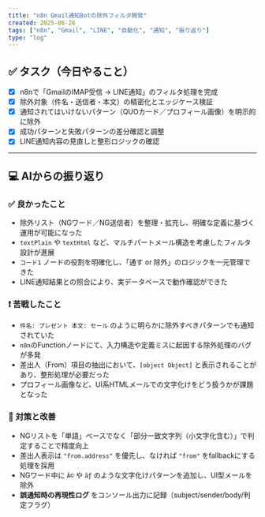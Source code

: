 ```yaml
---
title: "n8n Gmail通知Botの除外フィルタ開発"
created: 2025-06-26
tags: ["n8n", "Gmail", "LINE", "自動化", "通知", "振り返り"]
type: "log"
---
```



## ✅ タスク（今日やること）
- [x] n8nで「GmailのIMAP受信 → LINE通知」のフィルタ処理を完成
- [x] 除外対象（件名・送信者・本文）の精密化とエッジケース検証
- [x] 通知されてはいけないパターン（QUOカード／プロフィール画像）を明示的に除外
- [x] 成功パターンと失敗パターンの差分確認と調整
- [x] LINE通知内容の見直しと整形ロジックの確認

---

## 💻 AIからの振り返り

### ✅ 良かったこと
- 除外リスト（NGワード／NG送信者）を整理・拡充し、明確な定義に基づく運用が可能になった
- `textPlain` や `textHtml` など、マルチパートメール構造を考慮したフィルタ設計が進展
- `コード1` ノードの役割を明確化し、「通す or 除外」のロジックを一元管理できた
- LINE通知結果との照合により、実データベースで動作確認ができた

### ❗ 苦戦したこと
- `件名: プレゼント 本文: セール` のように明らかに除外すべきパターンでも通知されていた
- `n8n`のFunctionノードにて、入力構造や定義ミスに起因する除外処理のバグが多発
- 差出人（From）項目の抽出において、`[object Object]` と表示されることがあり、整形処理が必要だった
- プロフィール画像など、UI系HTMLメールでの文字化けをどう扱うかが課題となった

### 🔧 対策と改善
- NGリストを「単語」ベースでなく「部分一致文字列（小文字化含む）」で判定することで精度向上
- 差出人表示は `"from.address"` を優先し、なければ `"from"` をfallbackにする処理を採用
- NGワード中に `Â©` や `ãƒ` のような文字化けパターンを追加し、UI型メールを除外
- **誤通知時の再現性ログ** をコンソール出力に記録（subject/sender/body/判定フラグ）
